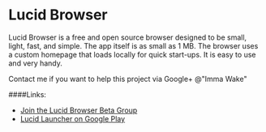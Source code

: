 Lucid Browser
=============

Lucid Browser is a free and open source browser designed to be small, light, fast, and simple. The app itself is as small as 1 MB. The browser uses a custom homepage that loads locally for quick start-ups. It is easy to use and very handy.

Contact me if you want to help this project via Google+ @"Imma Wake"

####Links:
* [Join the Lucid Browser Beta Group](https://plus.google.com/communities/115941379151486219066)
* [Lucid Launcher on Google Play](https://play.google.com/store/apps/details?id=com.powerpoint45.lucidbrowserfree)
